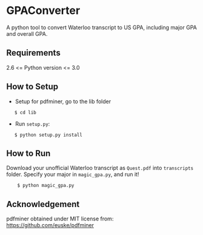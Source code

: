 GPAConverter
========
A python tool to convert Waterloo transcript to US GPA, including major GPA and overall GPA.

Requirements
--------------
2.6 <= Python version <= 3.0

How to Setup
--------------
 * Setup for pdfminer, go to the lib folder
 ```
    $ cd lib
 ```
 * Run `setup.py`:
 ```
    $ python setup.py install
 ```

How to Run
--------------
Download your unofficial Waterloo transcript as `Quest.pdf` into `transcripts` folder.
Specify your major in `magic_gpa.py`, and run it!
```
    $ python magic_gpa.py
```

Acknowledgement
--------
pdfminer obtained under MIT license from: https://github.com/euske/pdfminer